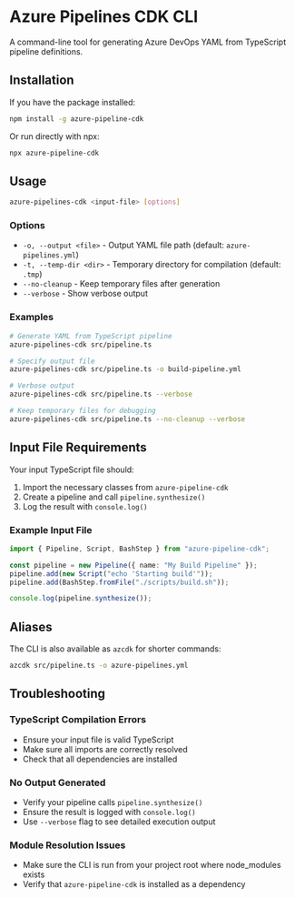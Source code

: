 # Azure Pipelines CDK CLI

A command-line tool for generating Azure DevOps YAML from TypeScript pipeline definitions.

## Installation

If you have the package installed:

```bash
npm install -g azure-pipeline-cdk
```

Or run directly with npx:

```bash
npx azure-pipeline-cdk
```

## Usage

```bash
azure-pipelines-cdk <input-file> [options]
```

### Options

- `-o, --output <file>` - Output YAML file path (default: `azure-pipelines.yml`)
- `-t, --temp-dir <dir>` - Temporary directory for compilation (default: `.tmp`)
- `--no-cleanup` - Keep temporary files after generation
- `--verbose` - Show verbose output

### Examples

```bash
# Generate YAML from TypeScript pipeline
azure-pipelines-cdk src/pipeline.ts

# Specify output file
azure-pipelines-cdk src/pipeline.ts -o build-pipeline.yml

# Verbose output
azure-pipelines-cdk src/pipeline.ts --verbose

# Keep temporary files for debugging
azure-pipelines-cdk src/pipeline.ts --no-cleanup --verbose
```

## Input File Requirements

Your input TypeScript file should:

1. Import the necessary classes from `azure-pipeline-cdk`
2. Create a pipeline and call `pipeline.synthesize()`
3. Log the result with `console.log()`

### Example Input File

```typescript
import { Pipeline, Script, BashStep } from "azure-pipeline-cdk";

const pipeline = new Pipeline({ name: "My Build Pipeline" });
pipeline.add(new Script("echo 'Starting build'"));
pipeline.add(BashStep.fromFile("./scripts/build.sh"));

console.log(pipeline.synthesize());
```

## Aliases

The CLI is also available as `azcdk` for shorter commands:

```bash
azcdk src/pipeline.ts -o azure-pipelines.yml
```

## Troubleshooting

### TypeScript Compilation Errors

- Ensure your input file is valid TypeScript
- Make sure all imports are correctly resolved
- Check that all dependencies are installed

### No Output Generated

- Verify your pipeline calls `pipeline.synthesize()`
- Ensure the result is logged with `console.log()`
- Use `--verbose` flag to see detailed execution output

### Module Resolution Issues

- Make sure the CLI is run from your project root where node_modules exists
- Verify that `azure-pipeline-cdk` is installed as a dependency
